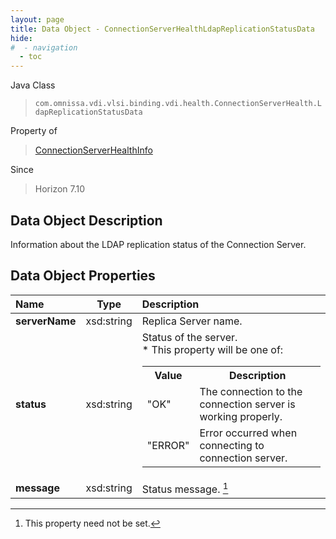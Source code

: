 ```yaml
---
layout: page
title: Data Object - ConnectionServerHealthLdapReplicationStatusData
hide:
#  - navigation
  - toc
---
```






Java Class
> `com.omnissa.vdi.vlsi.binding.vdi.health.ConnectionServerHealth.LdapReplicationStatusData`

Property of
> [ConnectionServerHealthInfo](vdi.health.ConnectionServerHealth.ConnectionServerHealthInfo.md#field_detail)

Since
> Horizon 7.10


## Data Object Description

Information about the LDAP replication status of the Connection Server.

## Data Object Properties

 Name | Type | Description
:---|:---:|:---
**serverName**|  xsd:string|  Replica Server name.
**status**|  xsd:string|  Status of the server.<br>* This property will be one of:<br><table><tr><th>Value</th><th>Description</th></tr><tr><td>"OK"</td><td>The connection to the connection server is working properly.</td></tr><tr><td>"ERROR"</td><td>Error occurred when connecting to connection server.</td></tr></table>
**message**|  xsd:string|  Status message. [^1]


 


[^1]: This property need not be set.